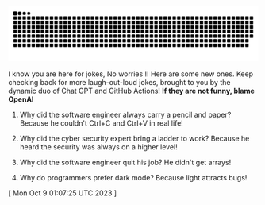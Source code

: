 <picture>
  <source media="(prefers-color-scheme: dark)" srcset="https://raw.githubusercontent.com/platane/platane/output/github-contribution-grid-snake-dark.svg">
  <source media="(prefers-color-scheme: light)" srcset="https://raw.githubusercontent.com/platane/platane/output/github-contribution-grid-snake.svg">
  <img alt="github contribution grid snake animation" src="https://raw.githubusercontent.com/platane/platane/output/github-contribution-grid-snake.svg">
</picture>


I know you are here for jokes, No worries !!
Here are some new ones. Keep checking back for more laugh-out-loud jokes, brought to you by the dynamic duo of Chat GPT and GitHub Actions! __If they are not funny, blame OpenAI__
 
1. Why did the software engineer always carry a pencil and paper? Because he couldn't Ctrl+C and Ctrl+V in real life!

2. Why did the cyber security expert bring a ladder to work? Because he heard the security was always on a higher level!

3. Why did the software engineer quit his job? He didn't get arrays!

4. Why do programmers prefer dark mode? Because light attracts bugs!
 
[ 
Mon Oct  9 01:07:25 UTC 2023
 ]
